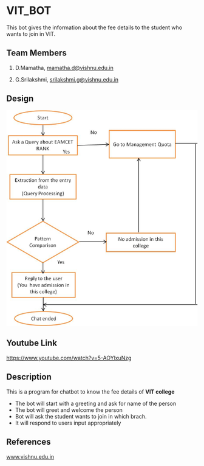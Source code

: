 # VIT_BOT
This bot gives the information about the fee details to the student who wants to join in VIT.
## Team Members
1. D.Mamatha, mamatha.d@vishnu.edu.in

2. G.Srilakshmi, srilakshmi.g@vishnu.edu.in
## Design
![Design](https://github.com/MAMATHA35/Chatbot/blob/main/Picture2.jpg)
## Youtube Link
https://www.youtube.com/watch?v=5-AOYlxuNzg
## Description
This is a program for chatbot to know the fee details of **VIT college**
  + The bot will start with a greeting and ask for name of the person
  + The bot will greet and welcome the person
  + Bot will ask the student wants to join in which brach.
  + It will respond to users input appropriately
## References
www.vishnu.edu.in

